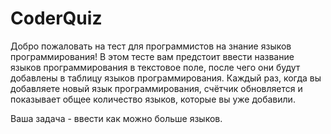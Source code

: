 # CoderQuiz
Добро пожаловать на тест для программистов на знание языков программирования! В этом тесте вам предстоит ввести название языков программирования в текстовое поле, после чего они будут добавлены в таблицу языков программирования. Каждый раз, когда вы добавляете новый язык программирования, счётчик обновляется и показывает общее количество языков, которые вы уже добавили.

Ваша задача - ввести как можно больше языков.
